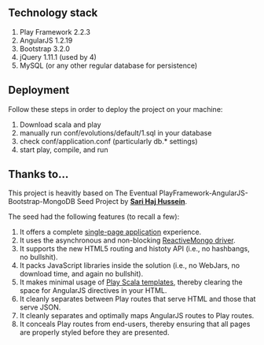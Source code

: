 
## Technology stack

1. Play Framework 2.2.3
2. AngularJS 1.2.19
3. Bootstrap 3.2.0
4. jQuery 1.11.1 (used by 4)
5. MySQL (or any other regular database for persistence)

## Deployment
Follow these steps in order to deploy the project on your machine:

1. Download scala and play
2. manually run conf/evolutions/default/1.sql in your database
3. check conf/application.conf (particularly db.* settings)
4. start play, compile, and run

## Thanks to...

This project is heavitly based on The Eventual PlayFramework-AngularJS-Bootstrap-MongoDB Seed Project by **[Sari Haj Hussein](http://sarihh.info)**.

The seed had the following features (to recall a few):

1. It offers a complete [single-page application](http://en.wikipedia.org/wiki/Single-page_application) experience.
2. It uses the asynchronous and non-blocking [ReactiveMongo driver](http://reactivemongo.org/).
3. It supports the new HTML5 routing and histoty API (i.e., no hashbangs, no bullshit).
4. It packs JavaScript libraries inside the solution (i.e., no WebJars, no download time, and again no bullshit).
5. It makes minimal usage of [Play Scala templates](http://www.playframework.com/documentation/2.1.5/ScalaTemplates), thereby clearing the space for AngularJS directives in your HTML.
6. It cleanly separates between Play routes that serve HTML and those that serve JSON.
7. It cleanly separates and optimally maps AngularJS routes to Play routes.
8. It conceals Play routes from end-users, thereby ensuring that all pages are properly styled before they are presented.
